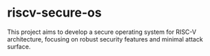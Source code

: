 # riscv-secure-os
This project aims to develop a secure operating system for RISC-V architecture, focusing on robust security features and minimal attack surface.
